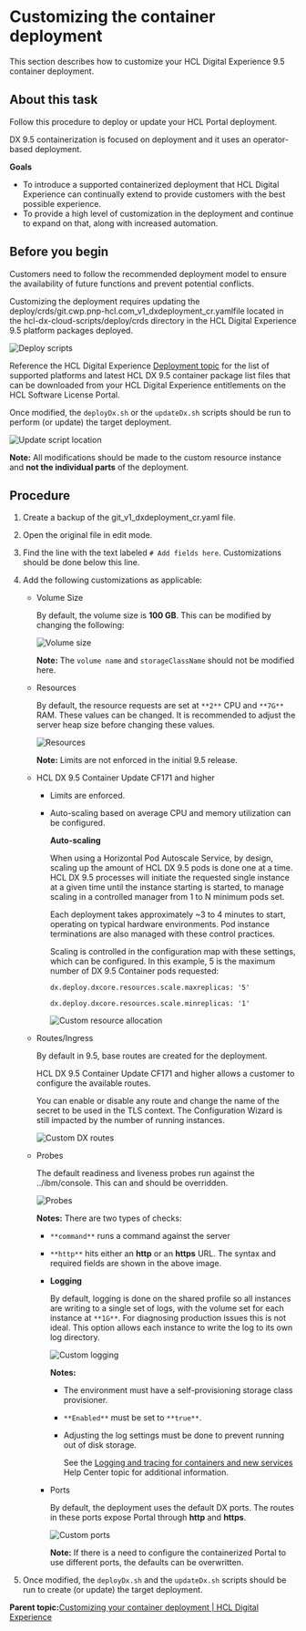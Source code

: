 # Customizing the container deployment

This section describes how to customize your HCL Digital Experience 9.5 container deployment.

## About this task

Follow this procedure to deploy or update your HCL Portal deployment.

DX 9.5 containerization is focused on deployment and it uses an operator-based deployment.

**Goals**

-   To introduce a supported containerized deployment that HCL Digital Experience can continually extend to provide customers with the best possible experience.
-   To provide a high level of customization in the deployment and continue to expand on that, along with increased automation.

## Before you begin

Customers need to follow the recommended deployment model to ensure the availability of future functions and prevent potential conflicts.

Customizing the deployment requires updating the deploy/crds/git.cwp.pnp-hcl.com\_v1\_dxdeployment\_cr.yamlfile located in the hcl-dx-cloud-scripts/deploy/crds directory in the HCL Digital Experience 9.5 platform packages deployed.

![](../images/container_deployment_file_location.png "Deploy scripts")

Reference the HCL Digital Experience [Deployment topic](deployment.html) for the list of supported platforms and latest HCL DX 9.5 container package list files that can be downloaded from your HCL Digital Experience entitlements on the HCL Software License Portal.

Once modified, the `deployDx.sh` or the `updateDx.sh` scripts should be run to perform \(or update\) the target deployment.

![](../images/update_script_location.png "Update script location")

**Note:** All modifications should be made to the custom resource instance and **not the individual parts** of the deployment.

## Procedure

1.  Create a backup of the git\_v1\_dxdeployment\_cr.yaml file.
2.  Open the original file in edit mode.
3.  Find the line with the text labeled `# Add fields here`. Customizations should be done below this line.
4.  Add the following customizations as applicable:
    -   Volume Size

        By default, the volume size is **100 GB**. This can be modified by changing the following:

        ![](../images/container_custom_volume_size.png "Volume size")

        **Note:** The `volume name` and `storageClassName` should not be modified here.

    -   Resources

        By default, the resource requests are set at `**2**` CPU and `**7G**` RAM. These values can be changed. It is recommended to adjust the server heap size before changing these values.

        ![](../images/container_custom_resources.png "Resources")

        **Note:** Limits are not enforced in the initial 9.5 release.

    -   HCL DX 9.5 Container Update CF171 and higher
        -   Limits are enforced.
        -   Auto-scaling based on average CPU and memory utilization can be configured.

            **Auto-scaling**

            When using a Horizontal Pod Autoscale Service, by design, scaling up the amount of HCL DX 9.5 pods is done one at a time. HCL DX 9.5 processes will initiate the requested single instance at a given time until the instance starting is started, to manage scaling in a controlled manager from 1 to N minimum pods set.

            Each deployment takes approximately ~3 to 4 minutes to start, operating on typical hardware environments. Pod instance terminations are also managed with these control practices.

            Scaling is controlled in the configuration map with these settings, which can be configured. In this example, 5 is the maximum number of DX 9.5 Container pods requested:

            ```
            dx.deploy.dxcore.resources.scale.maxreplicas: '5'
            ```

            ```
            dx.deploy.dxcore.resources.scale.minreplicas: '1'
            ```

            ![](../images/custom-resource-allocation.png "Custom resource allocation")

    -   Routes/Ingress

        By default in 9.5, base routes are created for the deployment.

        HCL DX 9.5 Container Update CF171 and higher allows a customer to configure the available routes.

        You can enable or disable any route and change the name of the secret to be used in the TLS context. The Configuration Wizard is still impacted by the number of running instances.

        ![](../images/custom-dx-routes.png "Custom DX routes")

    -   Probes

        The default readiness and liveness probes run against the ../ibm/console. This can and should be overridden.

        ![](../images/container_custom_probes.png "Probes")

        **Notes:** There are two types of checks:

        -   `**command**` runs a command against the server
        -   `**http**` hits either an **http** or an **https** URL. The syntax and required fields are shown in the above image.
        -   **Logging**

            By default, logging is done on the shared profile so all instances are writing to a single set of logs, with the volume set for each instance at `**1G**`. For diagnosing production issues this is not ideal. This option allows each instance to write the log to its own log directory.

            ![](../images/container_custom_logging.png "Custom logging")

            **Notes:**

            -   The environment must have a self-provisioning storage class provisioner.
            -   `**Enabled**` must be set to `**true**`.
            -   Adjusting the log settings must be done to prevent running out of disk storage.

                See the [Logging and tracing for containers and new services](../trouble/logging_tracing_containers_and_new_services.md) Help Center topic for additional information.

        -   Ports

            By default, the deployment uses the default DX ports. The routes in these ports expose Portal through **http** and **https**.

            ![](../images/container_custom_ports.png "Custom ports")

            **Note:** If there is a need to configure the containerized Portal to use different ports, the defaults can be overwritten.

5.  Once modified, the `deployDx.sh` and the `updateDx.sh` scripts should be run to create \(or update\) the target deployment.

**Parent topic:**[Customizing your container deployment \| HCL Digital Experience](../containerization/customization.md)

